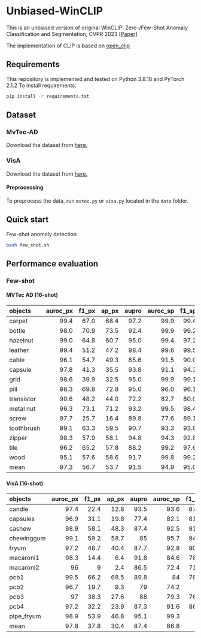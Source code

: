 # Unbiased-WinCLIP
This is an unbiased version of original WinCLIP: Zero-/Few-Shot Anomaly Classification and Segmentation, CVPR 2023 [[Paper](https://openaccess.thecvf.com/content/CVPR2023/papers/Jeong_WinCLIP_Zero-Few-Shot_Anomaly_Classification_and_Segmentation_CVPR_2023_paper.pdf)]

The implementation of CLIP is based on [open_clip](https://github.com/mlfoundations/open_clip)

## Requirements
This repository is implemented and tested on Python 3.8.18 and PyTorch 2.1.2 To install requirements:
```sh
pip install -r requirements.txt
```

## Dataset
### MvTec-AD
Download the dataset from [here.](https://www.mvtec.com/company/research/datasets/mvtec-ad/)
### VisA
Download the dataset from [here.](https://amazon-visual-anomaly.s3.us-west-2.amazonaws.com/VisA_20220922.tar)

#### Preprocessing
To preprocess the data, run `mvtec.py` or `visa.py` located in the `data` folder.

## Quick start
Few-shot anomaly detection 
```sh
bash few_shot.sh
```
  
## Performance evaluation
### Few-shot
#### MVTec AD (16-shot)
| objects    |   auroc_px |   f1_px |   ap_px |   aupro |   auroc_sp |   f1_sp |   ap_sp |
|:-----------|---------:|------:|------:|------:|------------:|------:|------:|
| carpet     |     99.4 |  67.0 |  68.4 |  97.2 |        99.9 |  99.4 | 100.0 |
| bottle     |     98.0 |  70.9 |  73.5 |  92.4 |        99.9 |  99.2 | 100.0 |
| hazelnut   |     99.0 |  64.8 |  60.7 |  95.0 |        99.4 |  97.2 |  99.6 |
| leather    |     99.4 |  51.2 |  47.2 |  98.4 |        99.6 |  99.5 |  99.8 |
| cable      |     96.1 |  54.7 |  49.3 |  85.6 |        91.5 |  90.0 |  95.2 |
| capsule    |     97.8 |  41.3 |  35.5 |  93.8 |        91.1 |  94.3 |  98.0 |
| grid       |     98.6 |  39.9 |  32.5 |  95.0 |        99.9 |  99.1 | 100.0 |
| pill       |     98.3 |  69.8 |  72.8 |  95.0 |        96.0 |  96.1 |  99.2 |
| transistor |     90.6 |  48.2 |  44.0 |  72.2 |        82.7 |  80.0 |  69.4 |
| metal nut  |     96.3 |  73.1 |  71.2 |  93.2 |        99.5 |  98.4 |  99.9 |
| screw      |     97.7 |  25.7 |  16.4 |  89.8 |        77.6 |  89.1 |  88.4 |
| toothbrush |     99.1 |  63.3 |  59.5 |  90.7 |        93.3 |  93.8 |  97.0 |
| zipper     |     98.3 |  57.9 |  58.1 |  94.8 |        94.3 |  92.8 |  97.1 |
| tile       |     96.2 |  65.2 |  57.8 |  88.2 |        99.2 |  97.6 |  99.7 |
| wood       |     95.1 |  57.6 |  58.6 |  91.7 |        99.8 |  99.2 |  99.9 |
| mean       |     97.3 |  56.7 |  53.7 |  91.5 |        94.9 |  95.0 |  96.2 |

#### VisA (16-shot)
| objects    |   auroc_px |   f1_px |   ap_px |   aupro |   auroc_sp |   f1_sp |   ap_sp |
|:-----------|-----------:|--------:|--------:|--------:|-----------:|--------:|--------:|
| candle     |       97.4 |    22.4 |    12.8 |    93.5 |       93.6 |    87.4 |    94.5 |
| capsules   |       96.9 |    31.1 |    19.8 |    77.4 |       82.1 |    81.1 |    90.3 |
| cashew     |       98.9 |    58.1 |    48.3 |    87.4 |       92.5 |    91.3 |    96.3 |
| chewinggum |       99.1 |    59.2 |    58.7 |    85   |       95.7 |    94.9 |    98.4 |
| fryum      |       97.2 |    48.7 |    40.4 |    87.7 |       92.8 |    90.7 |    96.8 |
| macaroni1  |       98.3 |    14.4 |     6.4 |    91.8 |       84.6 |    78.1 |    86.4 |
| macaroni2  |       96   |     9   |     2.4 |    86.5 |       72.4 |    71.1 |    76.7 |
| pcb1       |       99.5 |    66.2 |    68.5 |    89.8 |       84   |    78.7 |    82   |
| pcb2       |       96.7 |    19.7 |     9.3 |    79   |       74.2 |    72   |    74.3 |
| pcb3       |       97   |    38.3 |    27.6 |    88   |       79.3 |    76.3 |    78.4 |
| pcb4       |       97.2 |    32.2 |    23.9 |    87.3 |       91.6 |    86.9 |    87.8 |
| pipe_fryum |       98.9 |    53.9 |    46.8 |    95.1 |       99.3 |    99   |    99.7 |
| mean       |       97.8 |    37.8 |    30.4 |    87.4 |       86.8 |    84   |    88.5 |


